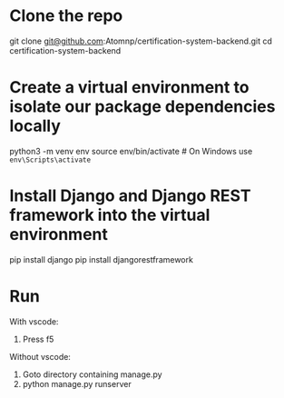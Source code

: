 # Clone the repo

git clone git@github.com:Atomnp/certification-system-backend.git
cd certification-system-backend

# Create a virtual environment to isolate our package dependencies locally

python3 -m venv env
source env/bin/activate # On Windows use `env\Scripts\activate`

# Install Django and Django REST framework into the virtual environment

pip install django
pip install djangorestframework

# Run

With vscode:

1. Press f5

Without vscode:

1. Goto directory containing manage.py
2. python manage.py runserver
